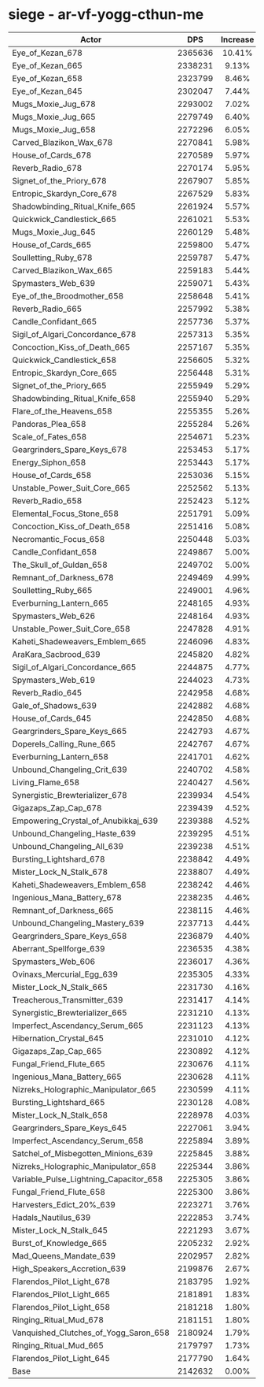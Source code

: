 # siege - ar-vf-yogg-cthun-me
| Actor | DPS | Increase |
|---|:---:|:---:|
|Eye_of_Kezan_678|2365636|10.41%|
|Eye_of_Kezan_665|2338231|9.13%|
|Eye_of_Kezan_658|2323799|8.46%|
|Eye_of_Kezan_645|2302047|7.44%|
|Mugs_Moxie_Jug_678|2293002|7.02%|
|Mugs_Moxie_Jug_665|2279749|6.40%|
|Mugs_Moxie_Jug_658|2272296|6.05%|
|Carved_Blazikon_Wax_678|2270841|5.98%|
|House_of_Cards_678|2270589|5.97%|
|Reverb_Radio_678|2270174|5.95%|
|Signet_of_the_Priory_678|2267907|5.85%|
|Entropic_Skardyn_Core_678|2267529|5.83%|
|Shadowbinding_Ritual_Knife_665|2261924|5.57%|
|Quickwick_Candlestick_665|2261021|5.53%|
|Mugs_Moxie_Jug_645|2260129|5.48%|
|House_of_Cards_665|2259800|5.47%|
|Soulletting_Ruby_678|2259787|5.47%|
|Carved_Blazikon_Wax_665|2259183|5.44%|
|Spymasters_Web_639|2259071|5.43%|
|Eye_of_the_Broodmother_658|2258648|5.41%|
|Reverb_Radio_665|2257992|5.38%|
|Candle_Confidant_665|2257736|5.37%|
|Sigil_of_Algari_Concordance_678|2257313|5.35%|
|Concoction_Kiss_of_Death_665|2257167|5.35%|
|Quickwick_Candlestick_658|2256605|5.32%|
|Entropic_Skardyn_Core_665|2256448|5.31%|
|Signet_of_the_Priory_665|2255949|5.29%|
|Shadowbinding_Ritual_Knife_658|2255940|5.29%|
|Flare_of_the_Heavens_658|2255355|5.26%|
|Pandoras_Plea_658|2255284|5.26%|
|Scale_of_Fates_658|2254671|5.23%|
|Geargrinders_Spare_Keys_678|2253453|5.17%|
|Energy_Siphon_658|2253443|5.17%|
|House_of_Cards_658|2253036|5.15%|
|Unstable_Power_Suit_Core_665|2252562|5.13%|
|Reverb_Radio_658|2252423|5.12%|
|Elemental_Focus_Stone_658|2251791|5.09%|
|Concoction_Kiss_of_Death_658|2251416|5.08%|
|Necromantic_Focus_658|2250448|5.03%|
|Candle_Confidant_658|2249867|5.00%|
|The_Skull_of_Guldan_658|2249702|5.00%|
|Remnant_of_Darkness_678|2249469|4.99%|
|Soulletting_Ruby_665|2249001|4.96%|
|Everburning_Lantern_665|2248165|4.93%|
|Spymasters_Web_626|2248164|4.93%|
|Unstable_Power_Suit_Core_658|2247828|4.91%|
|Kaheti_Shadeweavers_Emblem_665|2246096|4.83%|
|AraKara_Sacbrood_639|2245820|4.82%|
|Sigil_of_Algari_Concordance_665|2244875|4.77%|
|Spymasters_Web_619|2244023|4.73%|
|Reverb_Radio_645|2242958|4.68%|
|Gale_of_Shadows_639|2242882|4.68%|
|House_of_Cards_645|2242850|4.68%|
|Geargrinders_Spare_Keys_665|2242793|4.67%|
|Doperels_Calling_Rune_665|2242767|4.67%|
|Everburning_Lantern_658|2241701|4.62%|
|Unbound_Changeling_Crit_639|2240702|4.58%|
|Living_Flame_658|2240427|4.56%|
|Synergistic_Brewterializer_678|2239934|4.54%|
|Gigazaps_Zap_Cap_678|2239439|4.52%|
|Empowering_Crystal_of_Anubikkaj_639|2239388|4.52%|
|Unbound_Changeling_Haste_639|2239295|4.51%|
|Unbound_Changeling_All_639|2239238|4.51%|
|Bursting_Lightshard_678|2238842|4.49%|
|Mister_Lock_N_Stalk_678|2238807|4.49%|
|Kaheti_Shadeweavers_Emblem_658|2238242|4.46%|
|Ingenious_Mana_Battery_678|2238235|4.46%|
|Remnant_of_Darkness_665|2238115|4.46%|
|Unbound_Changeling_Mastery_639|2237713|4.44%|
|Geargrinders_Spare_Keys_658|2236879|4.40%|
|Aberrant_Spellforge_639|2236535|4.38%|
|Spymasters_Web_606|2236017|4.36%|
|Ovinaxs_Mercurial_Egg_639|2235305|4.33%|
|Mister_Lock_N_Stalk_665|2231730|4.16%|
|Treacherous_Transmitter_639|2231417|4.14%|
|Synergistic_Brewterializer_665|2231210|4.13%|
|Imperfect_Ascendancy_Serum_665|2231123|4.13%|
|Hibernation_Crystal_645|2231010|4.12%|
|Gigazaps_Zap_Cap_665|2230892|4.12%|
|Fungal_Friend_Flute_665|2230676|4.11%|
|Ingenious_Mana_Battery_665|2230628|4.11%|
|Nizreks_Holographic_Manipulator_665|2230599|4.11%|
|Bursting_Lightshard_665|2230128|4.08%|
|Mister_Lock_N_Stalk_658|2228978|4.03%|
|Geargrinders_Spare_Keys_645|2227061|3.94%|
|Imperfect_Ascendancy_Serum_658|2225894|3.89%|
|Satchel_of_Misbegotten_Minions_639|2225845|3.88%|
|Nizreks_Holographic_Manipulator_658|2225344|3.86%|
|Variable_Pulse_Lightning_Capacitor_658|2225305|3.86%|
|Fungal_Friend_Flute_658|2225300|3.86%|
|Harvesters_Edict_20%_639|2223271|3.76%|
|Hadals_Nautilus_639|2222853|3.74%|
|Mister_Lock_N_Stalk_645|2221293|3.67%|
|Burst_of_Knowledge_665|2205232|2.92%|
|Mad_Queens_Mandate_639|2202957|2.82%|
|High_Speakers_Accretion_639|2199876|2.67%|
|Flarendos_Pilot_Light_678|2183795|1.92%|
|Flarendos_Pilot_Light_665|2181891|1.83%|
|Flarendos_Pilot_Light_658|2181218|1.80%|
|Ringing_Ritual_Mud_678|2181151|1.80%|
|Vanquished_Clutches_of_Yogg_Saron_658|2180924|1.79%|
|Ringing_Ritual_Mud_665|2179797|1.73%|
|Flarendos_Pilot_Light_645|2177790|1.64%|
|Base|2142632|0.00%|

